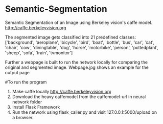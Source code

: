 # Semantic-Segmentation
Semantic Segmentation of an Image using Berkeley vision's caffe model. http://caffe.berkeleyvision.org


The segmented image gets classified into 21 predefined classes: ['background', 'aeroplane', 'bicycle', 'bird', 'boat',
'bottle', 'bus', 'car', 'cat', 'chair', 'cow',
'diningtable', 'dog', 'horse', 'motorbike', 'person',
'pottedplant', 'sheep', 'sofa', 'train', 'tvmonitor']

Further a webpage is built to run the network locally for comparing the original and segmented image. 
Webpage.jpg shows an example for the output page

#To run the program
1. Make caffe locally http://caffe.berkeleyvision.org
2. Download the heavy caffemodel from the caffemodel-url in neural network folder
3. Install Flask Framework 
4. Run the network using flask_caller.py and visit 127.0.0.1:5000/upload on a browser.
